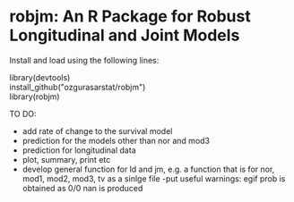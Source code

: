 # robjm: An R Package for Robust Longitudinal and Joint Models

Install and load using the following lines:

library(devtools)  
install_github("ozgurasarstat/robjm")  
library(robjm)  

TO DO:
- add rate of change to the survival model
- prediction for the models other than nor and mod3
- prediction for longitudinal data
- plot, summary, print etc
- develop general function for ld and jm, e.g. a function that is for nor, mod1, mod2, mod3, tv as a sinlge file 
-put useful warnings: egif prob is obtained as 0/0 nan is produced